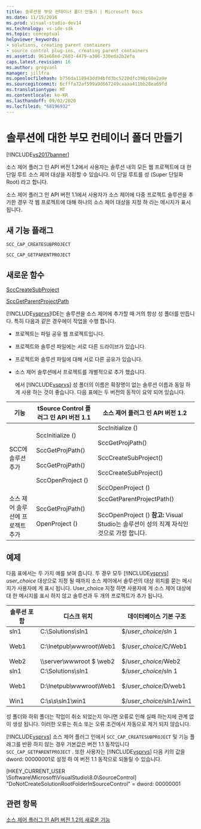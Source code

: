```yaml
---
title: 솔루션용 부모 컨테이너 폴더 만들기 | Microsoft Docs
ms.date: 11/15/2016
ms.prod: visual-studio-dev14
ms.technology: vs-ide-sdk
ms.topic: conceptual
helpviewer_keywords:
- solutions, creating parent containers
- source control plug-ins, creating parent containers
ms.assetid: 961e68ed-2603-4479-a306-330eda2b2efa
caps.latest.revision: 16
ms.author: gregvanl
manager: jillfra
ms.openlocfilehash: b756da118943dd94bfd3bc5220dfc398c60e2a9e
ms.sourcegitcommit: 6cfffa72af599a9d667249caaaa411bb28ea69fd
ms.translationtype: MT
ms.contentlocale: ko-KR
ms.lasthandoff: 09/02/2020
ms.locfileid: "68196932"
---
```

# <a name="creating-parent-container-folders-for-solutions"></a>솔루션에 대한 부모 컨테이너 폴더 만들기
[!INCLUDE[vs2017banner](../../includes/vs2017banner.md)]

소스 제어 플러그 인 API 버전 1.2에서 사용자는 솔루션 내의 모든 웹 프로젝트에 대 한 단일 루트 소스 제어 대상을 지정할 수 있습니다. 이 단일 루트를 성 (Super 단일화 Root) 라고 합니다.  
  
 소스 제어 플러그 인 API 버전 1.1에서 사용자가 소스 제어에 다중 프로젝트 솔루션을 추가한 경우 각 웹 프로젝트에 대해 하나의 소스 제어 대상을 지정 하 라는 메시지가 표시 됩니다.  
  
## <a name="new-capability-flags"></a>새 기능 플래그  
 `SCC_CAP_CREATESUBPROJECT`  
  
 `SCC_CAP_GETPARENTPROJECT`  
  
## <a name="new-functions"></a>새로운 함수  
 [SccCreateSubProject](../../extensibility/scccreatesubproject-function.md)  
  
 [SccGetParentProjectPath](../../extensibility/sccgetparentprojectpath-function.md)  
  
 [!INCLUDE[vsprvs](../../includes/vsprvs-md.md)]IDE는 솔루션을 소스 제어에 추가할 때 거의 항상 성 폴더를 만듭니다. 특히 다음과 같은 경우에이 작업을 수행 합니다.  
  
- 프로젝트는 파일 공유 웹 프로젝트입니다.  
  
- 프로젝트와 솔루션 파일에는 서로 다른 드라이브가 있습니다.  
  
- 프로젝트와 솔루션 파일에 대해 서로 다른 공유가 있습니다.  
  
- 소스 제어 솔루션에서 프로젝트를 개별적으로 추가 했습니다.  
  
  에서 [!INCLUDE[vsprvs](../../includes/vsprvs-md.md)] 성 폴더의 이름은 확장명이 없는 솔루션 이름과 동일 하 게 사용 하는 것이 좋습니다. 다음 표에는 두 버전의 동작이 요약 되어 있습니다.  
  
|기능|tSource Control 플러그 인 API 버전 1.1|소스 제어 플러그 인 API 버전 1.2|  
|-------------|----------------------------------------------|---------------------------------------------|  
|SCC에 솔루션 추가|SccInitialize ()<br /><br /> SccGetProjPath()<br /><br /> SccGetProjPath()<br /><br /> SccOpenProject ()|SccInitialize ()<br /><br /> SccGetProjPath()<br /><br /> SccCreateSubProject()<br /><br /> SccCreateSubProject()<br /><br /> SccOpenProject ()|  
|소스 제어 솔루션에 프로젝트 추가|SccGetProjPath()<br /><br /> OpenProject ()|SccGetParentProjectPath()<br /><br /> SccOpenProject () **참고:**  Visual Studio는 솔루션이 성의 직계 자식인 것으로 가정 합니다.|  
  
## <a name="examples"></a>예제  
 다음 표에서는 두 가지 예를 보여 줍니다. 두 경우 모두 [!INCLUDE[vsprvs](../../includes/vsprvs-md.md)]  *user_choice* 대상으로 지정 될 때까지 소스 제어에서 솔루션의 대상 위치를 묻는 메시지가 사용자에 게 표시 됩니다. User_choice 지정 하면 사용자에 게 소스 제어 대상에 대 한 메시지를 표시 하지 않고 솔루션과 두 개의 프로젝트가 추가 됩니다.  
  
|솔루션 포함|디스크 위치|데이터베이스 기본 구조|  
|-----------------------|-----------------------|--------------------------------|  
|sln1<br /><br /> Web1<br /><br /> Web2|C:\Solutions\sln1<br /><br /> C:\Inetpub\wwwroot\Web1<br /><br /> \\\server\wwwroot $ \web2|$/*user_choice*/sln 1<br /><br /> $/*user_choice*/C/Web1<br /><br /> $/*user_choice*/Web2|  
|sln1<br /><br /> Web1<br /><br /> Win1|C:\Solutions\sln1<br /><br /> D:\Inetpub\wwwroot\Web1<br /><br /> C:\s\s\sln1\win1|$/*user_choice*/sln 1<br /><br /> $/*user_choice*/D/web1<br /><br /> $/*user_choice*/sln1/win1|  
  
 성 폴더와 하위 폴더는 작업이 취소 되었는지 아니면 오류로 인해 실패 하는지에 관계 없이 생성 됩니다. 이러한 오류는 취소 또는 오류 조건에서 자동으로 제거 되지 않습니다.  
  
 [!INCLUDE[vsprvs](../../includes/vsprvs-md.md)] 소스 제어 플러그 인에서 `SCC_CAP_CREATESUBPROJECT` 및 기능 플래그를 반환 하지 않는 경우 기본값은 버전 1.1 동작입니다 `SCC_CAP_GETPARENTPROJECT` . 또한 사용자는 [!INCLUDE[vsprvs](../../includes/vsprvs-md.md)] 다음 키의 값을 dword: 00000001로 설정 하 여 버전 1.1 동작으로 되돌릴 수 있습니다.  
  
 [HKEY_CURRENT_USER \Software\Microsoft\VisualStudio\8.0\SourceControl] "DoNotCreateSolutionRootFolderInSourceControl" = dword: 00000001  
  
## <a name="see-also"></a>관련 항목  
 [소스 제어 플러그 인 API 버전 1.2의 새로운 기능](../../extensibility/internals/what-s-new-in-the-source-control-plug-in-api-version-1-2.md)
